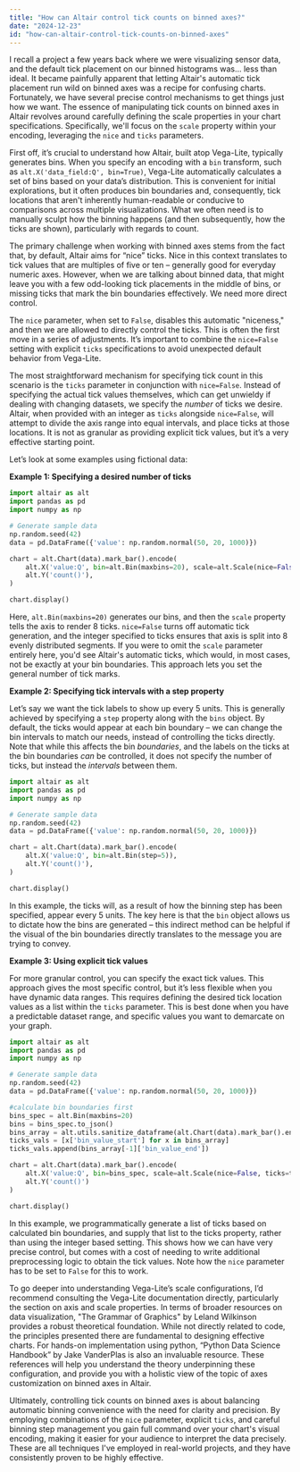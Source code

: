 ```yaml
---
title: "How can Altair control tick counts on binned axes?"
date: "2024-12-23"
id: "how-can-altair-control-tick-counts-on-binned-axes"
---
```


 I recall a project a few years back where we were visualizing sensor data, and the default tick placement on our binned histograms was... less than ideal. It became painfully apparent that letting Altair's automatic tick placement run wild on binned axes was a recipe for confusing charts. Fortunately, we have several precise control mechanisms to get things just how we want. The essence of manipulating tick counts on binned axes in Altair revolves around carefully defining the scale properties in your chart specifications. Specifically, we'll focus on the `scale` property within your encoding, leveraging the `nice` and `ticks` parameters.

First off, it’s crucial to understand how Altair, built atop Vega-Lite, typically generates bins. When you specify an encoding with a `bin` transform, such as `alt.X('data_field:Q', bin=True)`, Vega-Lite automatically calculates a set of bins based on your data’s distribution. This is convenient for initial explorations, but it often produces bin boundaries and, consequently, tick locations that aren't inherently human-readable or conducive to comparisons across multiple visualizations. What we often need is to manually sculpt how the binning happens (and then subsequently, how the ticks are shown), particularly with regards to count.

The primary challenge when working with binned axes stems from the fact that, by default, Altair aims for “nice” ticks. Nice in this context translates to tick values that are multiples of five or ten – generally good for everyday numeric axes. However, when we are talking about binned data, that might leave you with a few odd-looking tick placements in the middle of bins, or missing ticks that mark the bin boundaries effectively. We need more direct control.

The `nice` parameter, when set to `False`, disables this automatic "niceness," and then we are allowed to directly control the ticks. This is often the first move in a series of adjustments. It’s important to combine the `nice=False` setting with explicit `ticks` specifications to avoid unexpected default behavior from Vega-Lite.

The most straightforward mechanism for specifying tick count in this scenario is the `ticks` parameter in conjunction with `nice=False`. Instead of specifying the actual tick values themselves, which can get unwieldy if dealing with changing datasets, we specify the *number* of ticks we desire. Altair, when provided with an integer as `ticks` alongside `nice=False`, will attempt to divide the axis range into equal intervals, and place ticks at those locations. It is not as granular as providing explicit tick values, but it’s a very effective starting point.

Let’s look at some examples using fictional data:

**Example 1: Specifying a desired number of ticks**

```python
import altair as alt
import pandas as pd
import numpy as np

# Generate sample data
np.random.seed(42)
data = pd.DataFrame({'value': np.random.normal(50, 20, 1000)})

chart = alt.Chart(data).mark_bar().encode(
    alt.X('value:Q', bin=alt.Bin(maxbins=20), scale=alt.Scale(nice=False, ticks=8)),
    alt.Y('count()'),
)

chart.display()
```

Here, `alt.Bin(maxbins=20)` generates our bins, and then the `scale` property tells the axis to render 8 ticks. `nice=False` turns off automatic tick generation, and the integer specified to ticks ensures that axis is split into 8 evenly distributed segments. If you were to omit the `scale` parameter entirely here, you'd see Altair's automatic ticks, which would, in most cases, not be exactly at your bin boundaries. This approach lets you set the general number of tick marks.

**Example 2: Specifying tick intervals with a step property**

Let’s say we want the tick labels to show up every 5 units. This is generally achieved by specifying a `step` property along with the `bins` object. By default, the ticks would appear at each bin boundary – we can change the bin intervals to match our needs, instead of controlling the ticks directly. Note that while this affects the bin *boundaries*, and the labels on the ticks at the bin boundaries *can* be controlled, it does not specify the number of ticks, but instead the *intervals* between them.

```python
import altair as alt
import pandas as pd
import numpy as np

# Generate sample data
np.random.seed(42)
data = pd.DataFrame({'value': np.random.normal(50, 20, 1000)})

chart = alt.Chart(data).mark_bar().encode(
    alt.X('value:Q', bin=alt.Bin(step=5)),
    alt.Y('count()'),
)

chart.display()
```

In this example, the ticks will, as a result of how the binning step has been specified, appear every 5 units. The key here is that the `bin` object allows us to dictate how the bins are generated – this indirect method can be helpful if the visual of the bin boundaries directly translates to the message you are trying to convey.

**Example 3: Using explicit tick values**

For more granular control, you can specify the exact tick values. This approach gives the most specific control, but it’s less flexible when you have dynamic data ranges. This requires defining the desired tick location values as a list within the `ticks` parameter. This is best done when you have a predictable dataset range, and specific values you want to demarcate on your graph.

```python
import altair as alt
import pandas as pd
import numpy as np

# Generate sample data
np.random.seed(42)
data = pd.DataFrame({'value': np.random.normal(50, 20, 1000)})

#calculate bin boundaries first
bins_spec = alt.Bin(maxbins=20)
bins = bins_spec.to_json()
bins_array = alt.utils.sanitize_dataframe(alt.Chart(data).mark_bar().encode(alt.X('value:Q', bin=bins_spec)).transform_aggregate(count='count()', groupby=['bin_value_start', 'bin_value_end'])).to_dict(orient='records')
ticks_vals = [x['bin_value_start'] for x in bins_array]
ticks_vals.append(bins_array[-1]['bin_value_end'])

chart = alt.Chart(data).mark_bar().encode(
    alt.X('value:Q', bin=bins_spec, scale=alt.Scale(nice=False, ticks=ticks_vals)),
    alt.Y('count()')
)

chart.display()
```

In this example, we programmatically generate a list of ticks based on calculated bin boundaries, and supply that list to the ticks property, rather than using the integer based setting. This shows how we can have very precise control, but comes with a cost of needing to write additional preprocessing logic to obtain the tick values. Note how the `nice` parameter has to be set to `False` for this to work.

To go deeper into understanding Vega-Lite’s scale configurations, I’d recommend consulting the Vega-Lite documentation directly, particularly the section on axis and scale properties. In terms of broader resources on data visualization, "The Grammar of Graphics" by Leland Wilkinson provides a robust theoretical foundation. While not directly related to code, the principles presented there are fundamental to designing effective charts. For hands-on implementation using python, “Python Data Science Handbook” by Jake VanderPlas is also an invaluable resource. These references will help you understand the theory underpinning these configuration, and provide you with a holistic view of the topic of axes customization on binned axes in Altair.

Ultimately, controlling tick counts on binned axes is about balancing automatic binning convenience with the need for clarity and precision. By employing combinations of the `nice` parameter, explicit `ticks`, and careful binning step management you gain full command over your chart's visual encoding, making it easier for your audience to interpret the data precisely. These are all techniques I've employed in real-world projects, and they have consistently proven to be highly effective.
